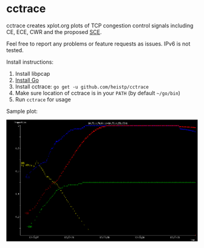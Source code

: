 # cctrace

cctrace creates xplot.org plots of TCP congestion control signals including
CE, ECE, CWR and the proposed [SCE](https://github.com/dtaht/bufferbloat-rfcs/blob/master/sce/ELR%20Proposal%201%20(SCE).txt).

Feel free to report any problems or feature requests as issues. IPv6 is not
tested.

Install instructions:

1. Install libpcap
2. [Install Go](https://golang.org/dl/)
3. Install cctrace: `go get -u github.com/heistp/cctrace`
4. Make sure location of cctrace is in your `PATH` (by default `~/go/bin`)
5. Run `cctrace` for usage

Sample plot:

<img src="https://raw.githubusercontent.com/heistp/cctrace/master/sample_plot.png">

